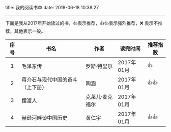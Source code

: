 title: 我的阅读书单
date: 2018-06-18 10:38:27

---


下面是我从2017年开始读过的书，👍表示推荐，👍👍表示强烈推荐，❌ 表示不推荐，其他表示一般。

| 序号      | 书名    |  作者 | 读完时间 | 推荐指数 |
| :--: | ------ | -------- | ------ | -------- |
| 1    | 毛泽东传  | 罗斯·特里尔 |   2017年01月 | 👍 |
| 2    |  蒋介石与现代中国的奋斗（上下册） |  陶涵  |  2017年01月  | 👍👍 |
| 3    |  摆渡人 |   克莱儿·麦克福尔  |   2017年01月 |  |
| 4    |   赫逊河畔谈中国历史 |  黄仁宇  |  2017年01月  | 👍👍 |


